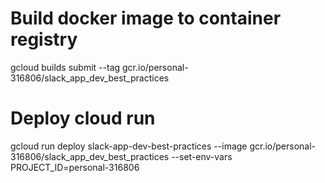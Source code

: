 # Build docker image to container registry
gcloud builds submit --tag gcr.io/personal-316806/slack_app_dev_best_practices

# Deploy cloud run
gcloud run deploy slack-app-dev-best-practices --image gcr.io/personal-316806/slack_app_dev_best_practices --set-env-vars PROJECT_ID=personal-316806
